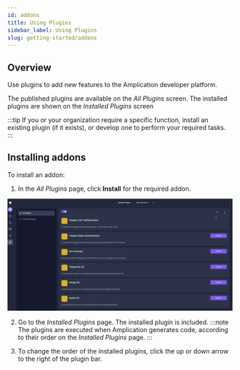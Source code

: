 ```yaml
---
id: addons
title: Using Plugins
sidebar_label: Using Plugins 
slug: getting-started/addons 
---
```



## Overview 
Use  plugins to add new features to the Amplication developer platform.

The published plugins are available on the _All Plugins_ screen.
The installed plugins are shown on the _Installed Plugins_ screen
 

:::tip
If you or your organization require a specific function, install an existing plugin (if it exists), or develop one to perform your required tasks.
:::

## Installing addons
 To install an addon:
 1. In the _All Plugins_ page, click **Install** for the required addon. 

![](./assets/all-addons.png)

2. Go to the _Installed Plugins_ page. The installed plugin is included. 
:::note
The plugins are executed when Amplication generates code, according to their order on the _Installed Plugins_ page.
:::

3. To change the order of the installed plugins, click the up or down arrow to the right of the plugin bar.





